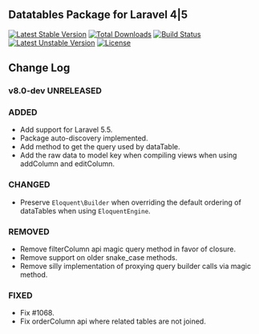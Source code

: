 ## Datatables Package for Laravel 4|5

[![Latest Stable Version](https://poser.pugx.org/yajra/laravel-datatables-oracle/v/stable.png)](https://packagist.org/packages/yajra/laravel-datatables-oracle)
[![Total Downloads](https://poser.pugx.org/yajra/laravel-datatables-oracle/downloads.png)](https://packagist.org/packages/yajra/laravel-datatables-oracle)
[![Build Status](https://travis-ci.org/yajra/laravel-datatables.png?branch=master)](https://travis-ci.org/yajra/laravel-datatables)
[![Latest Unstable Version](https://poser.pugx.org/yajra/laravel-datatables-oracle/v/unstable.svg)](https://packagist.org/packages/yajra/laravel-datatables-oracle)
[![License](https://poser.pugx.org/yajra/laravel-datatables-oracle/license.svg)](https://packagist.org/packages/yajra/laravel-datatables-oracle)

## Change Log

### v8.0-dev UNRELEASED
### ADDED
- Add support for Laravel 5.5.
- Package auto-discovery implemented.
- Add method to get the query used by dataTable.
- Add the raw data to model key when compiling views when using addColumn and editColumn.

### CHANGED
- Preserve `Eloquent\Builder` when overriding the default ordering of dataTables when using `EloquentEngine`.

### REMOVED
- Remove filterColumn api magic query method in favor of closure.
- Remove support on older snake_case methods.
- Remove silly implementation of proxying query builder calls via magic method. 

### FIXED
- Fix #1068.
- Fix orderColumn api where related tables are not joined. 
